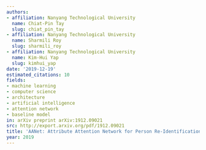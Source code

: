 ```yaml
---
authors:
- affiliation: Nanyang Technological University
  name: Chiat-Pin Tay
  slug: chiat_pin_tay
- affiliation: Nanyang Technological University
  name: Sharmili Roy
  slug: sharmili_roy
- affiliation: Nanyang Technological University
  name: Kim-Hui Yap
  slug: kimhui_yap
date: '2019-12-19'
estimated_citations: 10
fields:
- machine learning
- computer science
- architecture
- artificial intelligence
- attention network
- baseline model
in: arXiv preprint arXiv:1912.09021
src: http://export.arxiv.org/pdf/1912.09021
title: 'AANet: Attribute Attention Network for Person Re-Identifications'
year: 2019
---
```


